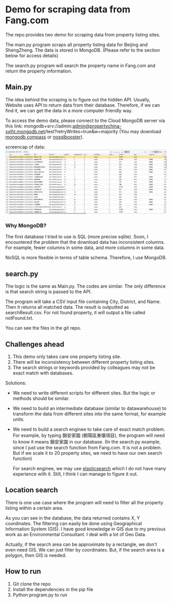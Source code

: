 # Demo for scraping data from Fang.com
The repo provides two demo for scraping data from property listing sites.

The main.py program scraps all property listing data for Beijing and ShengZheng. The data is stored in MongoDB. (Please refer to the section below for access details)

The search.py program will search the property name in Fang.com and return the property information.

## Main.py
The idea behind the scraping is to figure out the hidden API. Usually, Website uses API to return data from their database. Therefore, if we can find it, we can get the data in a more computer friendly way.

To access the demo data, please connect to the Cloud MongoDB server via this link: mongodb+srv://admin:admin@propertychina-xxlht.mongodb.net/test?retryWrites=true&w=majority (You may download [mongodb compass](https://www.mongodb.com/products/compass) or [nosqlbooster](https://nosqlbooster.com/downloads)).

screencap of data:
![](main_cap.png)

### Why MongoDB?
The first database I tried to use is SQL (more precise sqlite). Soon, I encountered the problem that the download data has inconsistent columns. For example, fewer columns in some data, and more columns in some data.

NoSQL is more flexible in terms of table schema. Therefore, I use MongoDB.

## search.py
The logic is the same as Main.py. The codes are similar. The only difference is that search string is passed to the API.

The program will take a CSV input file containing City, District, and Name. Then it returns all matched data. The result is outputted as searchResult.csv. For not found property, it will output a file called notFound.txt.

You can see the files in the git repo.

## Challenges ahead
1. This demo only takes care one property listing site.
2. There will be inconsistency between different property listing sites.
3. The search strings or keywords provided by colleagues may not be exact match with databases.

Solutions:
* We need to write different scripts for different sites. But the logic or methods should be similar.
* We need to build an intermediate database (similar to datawarehouse) to transform the data from different sites into the same format, for example units.
* We need to build a search enginee to take care of exact match problem. For example, by typing 錦安家園 (朝陽區東壩項目), the program will need to know it means 錦安家園 in our database. (In the search.py example, since I just use the search function from Fang.com. It is not a problem. But if we scale it to 20 property sites, we need to have our own search function)

    For search enginee, we may use [elasticsearch](https://www.elastic.co/) which I do not have many experience with it. Still, I think I can manage to figure it out.

## Location search
There is one use case where the program will need to filter all the property listing within a certain area.

As you can see in the database, the data returned contains X, Y coordinates. The filtering can easily be done using Geographical Information System (GIS). I have good knowledge in GIS due to my previous work as an Environmental Consultant. I deal with a lot of Geo Data.

Actually, if the search area can be approximate by a rectangle, we don't even need GIS. We can just filter by coordinates. But, if the search area is a polygon, then GIS is needed.

## How to run
1. Git clone the repo
2. Install the dependencies in the pip file
3. Python program.py to run

